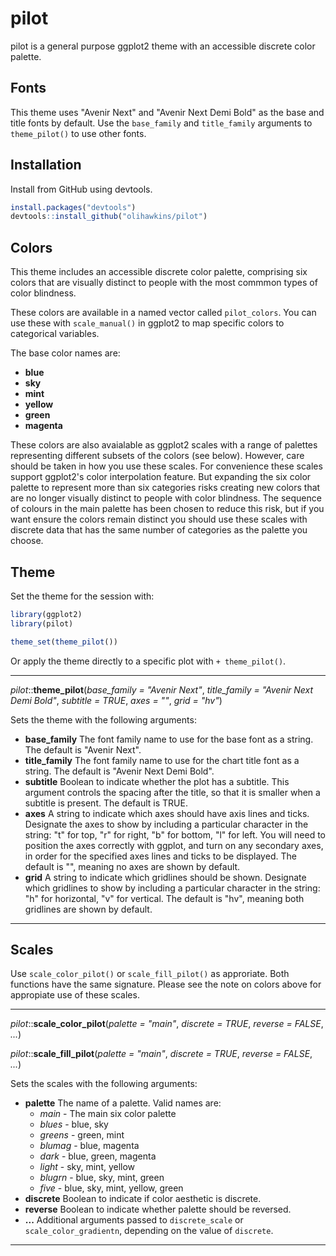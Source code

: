 # pilot

pilot is a general purpose ggplot2 theme with an accessible discrete color palette.

## Fonts

This theme uses "Avenir Next" and "Avenir Next Demi Bold" as the base and title fonts by default. Use the `base_family` and `title_family` arguments to `theme_pilot()` to use other fonts.

## Installation

Install from GitHub using devtools.

``` r
install.packages("devtools")
devtools::install_github("olihawkins/pilot")
```

## Colors

This theme includes an accessible discrete color palette, comprising six colors that are visually distinct to people with the most commmon types of color blindness.

These colors are available in a named vector called `pilot_colors`. You can use these with `scale_manual()` in ggplot2 to map specific colors to categorical variables.

The base color names are:

* __blue__
* __sky__
* __mint__
* __yellow__
* __green__
* __magenta__

These colors are also avaialable as ggplot2 scales with a range of palettes representing different subsets of the colors (see below). However, care should be taken in how you use these scales. For convenience these scales support ggplot2's color interpolation feature. But expanding the six color palette to represent more than six categories risks creating new colors that are no longer visually distinct to people with color blindness. The sequence of colours in the main palette has been chosen to reduce this risk, but if you want ensure the colors remain distinct you should use these scales with discrete data that has the same number of categories as the palette you choose.

## Theme

Set the theme for the session with:

```r
library(ggplot2)
library(pilot)

theme_set(theme_pilot())
```

Or apply the theme directly to a specific plot with `+ theme_pilot()`.

---

_pilot_::__theme_pilot__(_base_family = "Avenir Next"_, _title_family = "Avenir Next Demi Bold"_, _subtitle = TRUE_, _axes = ""_, _grid = "hv"_)

Sets the theme with the following arguments:

* __base_family__ The font family name to use for the base font as a string. The default is "Avenir Next".
* __title_family__ The font family name to use for the chart title font as a string. The default is "Avenir Next Demi Bold".
* __subtitle__ Boolean to indicate whether the plot has a subtitle. This argument controls the spacing after the title, so that it is smaller when a subtitle is present. The default is TRUE.
* __axes__ A string to indicate which axes should have axis lines and ticks. Designate the axes to show by including a particular character in the string: "t" for top, "r" for right, "b" for bottom, "l" for left. You will need to position the axes correctly with ggplot, and turn on any secondary axes, in order for the specified axes lines and ticks to be displayed. The default is "", meaning no axes are shown by default.
* __grid__ A string to indicate which gridlines should be shown. Designate which gridlines to show by including a particular character in the string: "h" for horizontal, "v" for vertical. The default is "hv", meaning both gridlines are shown by default.

---

## Scales

Use `scale_color_pilot()` or `scale_fill_pilot()` as approriate. Both functions have the same signature. Please see the note on colors above for appropiate use of these scales.

---

_pilot_::__scale_color_pilot__(_palette = "main"_, _discrete = TRUE_, _reverse = FALSE_, _..._)

_pilot_::__scale_fill_pilot__(_palette = "main"_, _discrete = TRUE_, _reverse = FALSE_, _..._)

Sets the scales with the following arguments:

* __palette__ The name of a palette. Valid names are:
    * _main_ - The main six color palette
    * _blues_ - blue, sky
    * _greens_ - green, mint
    * _blumag_ - blue, magenta
    * _dark_ - blue, green, magenta
    * _light_ - sky, mint, yellow
    * _blugrn_ - blue, sky, mint, green
    * _five_ - blue, sky, mint, yellow, green
* __discrete__ Boolean to indicate if color aesthetic is discrete.
* __reverse__ Boolean to indicate whether palette should be reversed.
* __...__ Additional arguments passed to `discrete_scale` or `scale_color_gradientn`, depending on the value of `discrete`.

---

